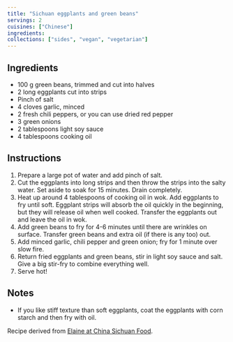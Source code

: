 ```yaml
---
title: "Sichuan eggplants and green beans"
servings: 2
cuisines: ["Chinese"]
ingredients:
collections: ["sides", "vegan", "vegetarian"]
---
```


## Ingredients

- 100 g green beans, trimmed and cut into halves
- 2 long eggplants cut into strips
- Pinch of salt
- 4 cloves garlic, minced
- 2 fresh chili peppers, or you can use dried red pepper
- 3 green onions
- 2 tablespoons light soy sauce
- 4 tablespoons cooking oil

## Instructions

1. Prepare a large pot of water and add pinch of salt.
2. Cut the eggplants into long strips and then throw the strips into the salty water. Set aside to soak for 15 minutes. Drain completely.
3. Heat up around 4 tablespoons of cooking oil in wok. Add eggplants to fry until soft. Eggplant strips will absorb the oil quickly in the beginning, but they will release oil when well cooked. Transfer the eggplants out and leave the oil in wok.
4. Add green beans to fry for 4-6 minutes until there are wrinkles on surface. Transfer green beans and extra oil (if there is any too) out.
5. Add minced garlic, chili pepper and green onion; fry for 1 minute over slow fire.
6. Return fried eggplants and green beans, stir in light soy sauce and salt. Give a big stir-fry to combine everything well.
7. Serve hot!

## Notes

- If you like stiff texture than soft eggplants, coat the eggplants with corn starch and then fry with oil.

Recipe derived from [Elaine at China Sichuan Food](https://www.chinasichuanfood.com/eggplants-and-green-beans/).
